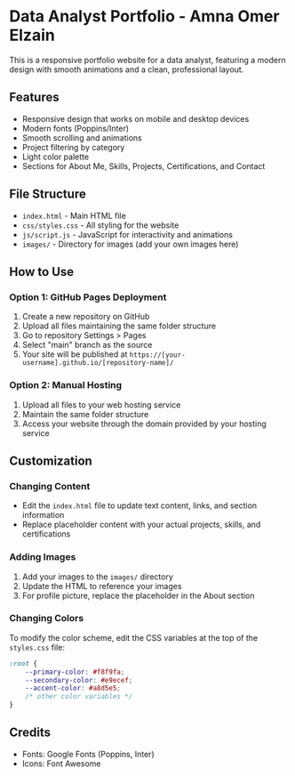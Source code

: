 # Data Analyst Portfolio - Amna Omer Elzain

This is a responsive portfolio website for a data analyst, featuring a modern design with smooth animations and a clean, professional layout.

## Features

- Responsive design that works on mobile and desktop devices
- Modern fonts (Poppins/Inter)
- Smooth scrolling and animations
- Project filtering by category
- Light color palette
- Sections for About Me, Skills, Projects, Certifications, and Contact

## File Structure

- `index.html` - Main HTML file
- `css/styles.css` - All styling for the website
- `js/script.js` - JavaScript for interactivity and animations
- `images/` - Directory for images (add your own images here)

## How to Use

### Option 1: GitHub Pages Deployment

1. Create a new repository on GitHub
2. Upload all files maintaining the same folder structure
3. Go to repository Settings > Pages
4. Select "main" branch as the source
5. Your site will be published at `https://[your-username].github.io/[repository-name]/`

### Option 2: Manual Hosting

1. Upload all files to your web hosting service
2. Maintain the same folder structure
3. Access your website through the domain provided by your hosting service

## Customization

### Changing Content

- Edit the `index.html` file to update text content, links, and section information
- Replace placeholder content with your actual projects, skills, and certifications

### Adding Images

1. Add your images to the `images/` directory
2. Update the HTML to reference your images
3. For profile picture, replace the placeholder in the About section

### Changing Colors

To modify the color scheme, edit the CSS variables at the top of the `styles.css` file:

```css
:root {
    --primary-color: #f8f9fa;
    --secondary-color: #e9ecef;
    --accent-color: #a8d5e5;
    /* other color variables */
}
```

## Credits

- Fonts: Google Fonts (Poppins, Inter)
- Icons: Font Awesome
